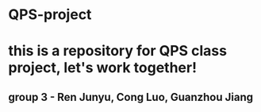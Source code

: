 # QPS-project
# this is a repository for QPS class project, let's work together!
## group 3 - Ren Junyu, Cong Luo, Guanzhou Jiang
